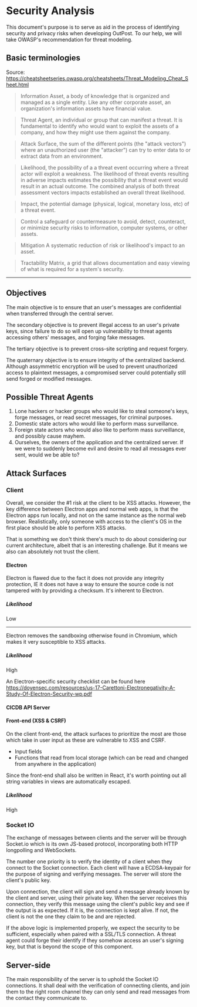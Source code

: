 # Security Analysis
This document's purpose is to serve as aid in the process of identifying security and privacy risks when developing OutPost. To our help, we will take OWASP's recommendation for threat modeling.

## Basic terminologies
Source: https://cheatsheetseries.owasp.org/cheatsheets/Threat_Modeling_Cheat_Sheet.html
> Information Asset, a body of knowledge that is organized and managed as a single entity. Like any other corporate asset, an organization's information assets have financial value.

> Threat Agent, an individual or group that can manifest a threat. It is fundamental to identify who would want to exploit the assets of a company, and how they might use them against the company.

> Attack Surface, the sum of the different points (the "attack vectors") where an unauthorized user (the "attacker") can try to enter data to or extract data from an environment.

> Likelihood, the possibility of a a threat event occurring where a threat actor will exploit a weakness. The likelihood of threat events resulting in adverse impacts estimates the possibility that a threat event would result in an actual outcome. The combined analysis of both threat assessment vectors impacts established an overall threat likelihood.

> Impact, the potential damage (physical, logical, monetary loss, etc) of a threat event.

> Control a safeguard or countermeasure to avoid, detect, counteract, or minimize security risks to information, computer systems, or other assets.

> Mitigation A systematic reduction of risk or likelihood's impact to an asset.

> Tractability Matrix, a grid that allows documentation and easy viewing of what is required for a system's security.
---
## Objectives
The main objective is to ensure that an user's messages are confidential when transferred through the central server.

The secondary objective is to prevent illegal access to an user's private keys, since failure to do so will open up vulnerability to threat agents accessing others' messages, and forging fake messages.

The tertiary objective is to prevent cross-site scripting and request forgery.

The quaternary objective is to ensure integrity of the centralized backend. Although assymmetric encryption will be used to prevent unauthorized access to plaintext messages, a compromised server could potentially still send forged or modified messages.

## Possible Threat Agents
1. Lone hackers or hacker groups who would like to steal someone's keys, forge messages, or read secret messages, for criminal purposes.
2. Domestic state actors who would like to perform mass surveillance.
3. Foreign state actors who would also like to perform mass surveillance, and possibly cause mayhem.
4. Ourselves, the owners of the application and the centralized server. If we were to suddenly become evil and desire to read all messages ever sent, would we be able to?

## Attack Surfaces
### Client
Overall, we consider the #1 risk at the client to be XSS attacks. However, the key difference between Electron apps and normal web apps, is that the Electron apps run locally, and not on the same instance as the normal web browser. Realistically, only someone with access to the client's OS in the first place should be able to perform XSS attacks.

That is something we don't think there's much to do about considering our current architecture, albeit that is an interesting challenge. But it means we also can absolutely not trust the client.

#### Electron
Electron is flawed due to the fact it does not provide any integrity protection, IE it does not have a way to ensure the source code is not tampered with by providing a checksum. It's inherent to Electron.

##### Likelihood
Low

---

Electron removes the sandboxing otherwise found in Chromium, which makes it very susceptible to XSS attacks.

##### Likelihood
High

An Electron-specific security checklist can be found here https://doyensec.com/resources/us-17-Carettoni-Electronegativity-A-Study-Of-Electron-Security-wp.pdf

#### CICDB API Server


#### Front-end (XSS & CSRF)
On the client front-end, the attack surfaces to prioritize the most are those which take in user input as these are vulnerable to XSS and CSRF.
- Input fields
- Functions that read from local storage (which can be read and changed from anywhere in the application)

Since the front-end shall also be written in React, it's worth pointing out all string variables in views are automatically escaped.

##### Likelihood
High

### Socket IO
The exchange of messages between clients and the server will be through Socket.io which is its own JS-based protocol, incorporating both HTTP longpolling and WebSockets.

The number one priority is to verify the identity of a client when they connect to the Socket connection. Each client will have a ECDSA-keypair for the purpose of signing and verifying messages. The server will store the client's public key.

Upon connection, the client will sign and send a message already known by the client and server, using their private key. When the server receives this connection, they verify this message using the client's public key and see if the output is as expected. If it is, the connection is kept alive. If not, the client is not the one they claim to be and are rejected.

If the above logic is  implemented properly, we expect the security to be sufficient, especially when paired with a SSL/TLS connection. A threat agent could forge their identify if they somehow access an user's signing key, but that is beyond the scope of this component.

## Server-side
The main responsibility of the server is to uphold the Socket IO connections. It shall deal with the verification of connecting clients, and join them to the right room channel they can only send and read messages from the contact they communicate to.
